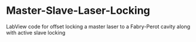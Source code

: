 # Master-Slave-Laser-Locking
LabView code for offset locking a master laser to a Fabry-Perot cavity along with active slave locking
